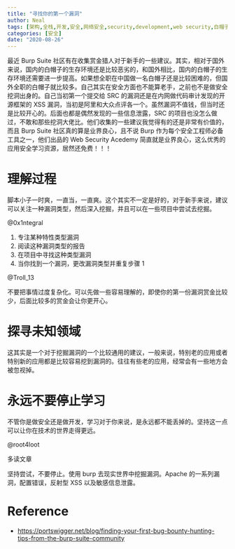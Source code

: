 ```yaml
---
title: "寻找你的第一个漏洞"
author: Neal
tags: [架构,全栈,开发,安全,网络安全,security,development,web security,白帽子,bug hunter,]
categories: [安全]
date: "2020-08-26" 
---
```


最近 Burp Suite 社区有在收集赏金猎人对于新手的一些建议。其实，相对于国外来说，国内的白帽子的生存环境还是比较恶劣的，和国外相比，国内的白帽子的生存环境还需要进一步提高。如果想全职在中国做一名白帽子还是比较困难的，但国外全职的白帽子就比较多。自己其实在安全方面也不能算老手，之前也不是做安全挖洞出身的。自己当初第一个提交给 SRC 的漏洞还是在内网做代码审计发现的开源框架的 XSS 漏洞，当初是阿里和大众点评各一个。虽然漏洞不值钱，但当时还是比较开心的。后面也都是偶然发现的一些信息泄露，SRC 的项目也没怎么做过，不敢和那些挖洞大佬比。他们收集的一些建议我觉得有的还是非常有价值的，而且 Burp Suite 社区真的算是业界良心，且不说 Burp 作为每个安全工程师必备工具之一，他们出品的 Web Security Acedemy 简直就是业界良心，这么优秀的应用安全学习资源，居然还免费！！！

# 理解过程

脚本小子一时爽，一直当，一直爽。这个其实不一定是好的，对于新手来说，建议可以关注一种漏洞类型，然后深入挖掘，并且可以在一些项目中尝试去挖掘。

@0x1ntegral

1. 专注某种特性类型漏洞
2. 阅读这种漏洞类型的报告
3. 在项目中寻找这种类型漏洞
4. 当你找到一个漏洞，更改漏洞类型并重复步骤 1

@Troll_13

不要把事情过度复杂化。可以先做一些容易理解的，即使你的第一份漏洞赏金比较少，后面比较多的赏金会让你更开心。

# 探寻未知领域

这其实是一个对于挖掘漏洞的一个比较通用的建议，一般来说，特别老的应用或者特别新的应用都是比较容易挖到漏洞的。往往有些老的应用，经常会有一些地方会被忽视掉。

# 永远不要停止学习

不管你是做安全还是做开发，学习对于你来说，是永远都不能丢掉的。坚持这一点可以让你在技术的世界走得更远。

@root4loot

多读文章

坚持尝试，不要停止。使用 burp 去现实世界中挖掘漏洞。Apache 的一系列漏洞，配置错误，反射型 XSS 以及敏感信息泄露。


# Reference

* https://portswigger.net/blog/finding-your-first-bug-bounty-hunting-tips-from-the-burp-suite-community